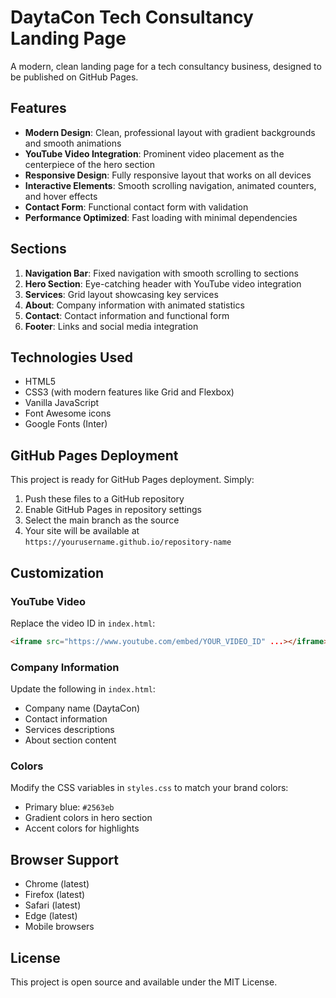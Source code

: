 # DaytaCon Tech Consultancy Landing Page

A modern, clean landing page for a tech consultancy business, designed to be published on GitHub Pages.

## Features

- **Modern Design**: Clean, professional layout with gradient backgrounds and smooth animations
- **YouTube Video Integration**: Prominent video placement as the centerpiece of the hero section
- **Responsive Design**: Fully responsive layout that works on all devices
- **Interactive Elements**: Smooth scrolling navigation, animated counters, and hover effects
- **Contact Form**: Functional contact form with validation
- **Performance Optimized**: Fast loading with minimal dependencies

## Sections

1. **Navigation Bar**: Fixed navigation with smooth scrolling to sections
2. **Hero Section**: Eye-catching header with YouTube video integration
3. **Services**: Grid layout showcasing key services
4. **About**: Company information with animated statistics
5. **Contact**: Contact information and functional form
6. **Footer**: Links and social media integration

## Technologies Used

- HTML5
- CSS3 (with modern features like Grid and Flexbox)
- Vanilla JavaScript
- Font Awesome icons
- Google Fonts (Inter)

## GitHub Pages Deployment

This project is ready for GitHub Pages deployment. Simply:

1. Push these files to a GitHub repository
2. Enable GitHub Pages in repository settings
3. Select the main branch as the source
4. Your site will be available at `https://yourusername.github.io/repository-name`

## Customization

### YouTube Video

Replace the video ID in `index.html`:

```html
<iframe src="https://www.youtube.com/embed/YOUR_VIDEO_ID" ...></iframe>
```

### Company Information

Update the following in `index.html`:

- Company name (DaytaCon)
- Contact information
- Services descriptions
- About section content

### Colors

Modify the CSS variables in `styles.css` to match your brand colors:

- Primary blue: `#2563eb`
- Gradient colors in hero section
- Accent colors for highlights

## Browser Support

- Chrome (latest)
- Firefox (latest)
- Safari (latest)
- Edge (latest)
- Mobile browsers

## License

This project is open source and available under the MIT License.
